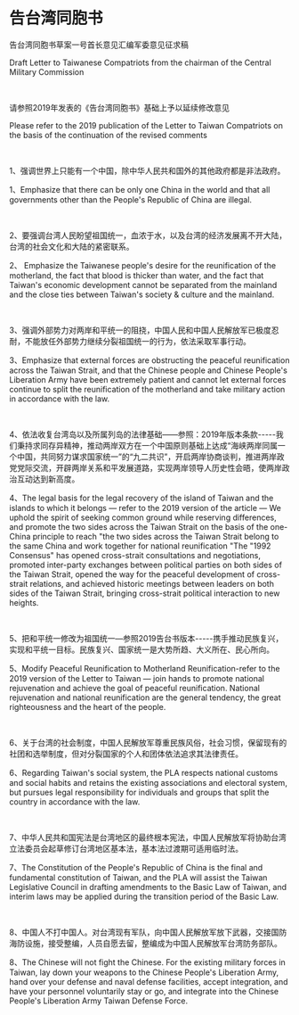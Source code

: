# 告台湾同胞书

告台湾同胞书草案一号首长意见汇编军委意见征求稿

Draft Letter to Taiwanese Compatriots from the chairman of the Central Military Commission

&nbsp;

请参照2019年发表的《告台湾同胞书》基础上予以延续修改意见

Please refer to the 2019 publication of the Letter to Taiwan Compatriots on the basis of the continuation of the revised comments

&nbsp;

1、强调世界上只能有一个中国，除中华人民共和国外的其他政府都是非法政府。

1、Emphasize that there can be only one China in the world and that all governments other than the People's Republic of China are illegal.

&nbsp;

2、要强调台湾人民盼望祖国统一，血浓于水，以及台湾的经济发展离不开大陆，台湾的社会文化和大陆的紧密联系。

2、 Emphasize the Taiwanese people's desire for the reunification of the motherland, the fact that blood is thicker than water, and the fact that Taiwan's economic development cannot be separated from the mainland and the close ties between Taiwan's society & culture and the mainland.

&nbsp;

3、强调外部势力对两岸和平统一的阻挠，中国人民和中国人民解放军已极度忍耐，不能放任外部势力继续分裂祖国统一的行为，依法采取军事行动。

3、Emphasize that external forces are obstructing the peaceful reunification across the Taiwan Strait, and that the Chinese people and Chinese People's Liberation Army have been extremely patient and cannot let external forces continue to split the reunification of the motherland and take military action in accordance with the law.

&nbsp;

4、依法收复台湾岛以及所属列岛的法律基础——参照：2019年版本条款-----我们秉持求同存异精神，推动两岸双方在一个中国原则基础上达成“海峡两岸同属一个中国，共同努力谋求国家统一”的“九二共识”，开启两岸协商谈判，推进两岸政党党际交流，开辟两岸关系和平发展道路，实现两岸领导人历史性会晤，使两岸政治互动达到新高度。

4、The legal basis for the legal recovery of the island of Taiwan and the islands to which it belongs — refer to the 2019 version of the article — We uphold the spirit of seeking common ground while reserving differences, and promote the two sides across the Taiwan Strait on the basis of the one-China principle to reach "the two sides across the Taiwan Strait belong to the same China and work together for national reunification "The "1992 Consensus" has opened cross-strait consultations and negotiations, promoted inter-party exchanges between political parties on both sides of the Taiwan Strait, opened the way for the peaceful development of cross-strait relations, and achieved historic meetings between leaders on both sides of the Taiwan Strait, bringing cross-strait political interaction to new heights.

&nbsp;

5、把和平统一修改为祖国统一—参照2019告台书版本-----携手推动民族复兴，实现和平统一目标。民族复兴、国家统一是大势所趋、大义所在、民心所向。

5、Modify Peaceful Reunification to Motherland Reunification-refer to the 2019 version of the Letter to Taiwan — join hands to promote national rejuvenation and achieve the goal of peaceful reunification. National rejuvenation and national reunification are the general tendency, the great righteousness and the heart of the people.

&nbsp;

6、关于台湾的社会制度，中国人民解放军尊重民族风俗，社会习惯，保留现有的社团和选举制度，但对分裂国家的个人和团体依法追求其法律责任。

6、Regarding Taiwan's social system, the PLA respects national customs and social habits and retains the existing associations and electoral system, but pursues legal responsibility for individuals and groups that split the country in accordance with the law.

&nbsp;

7、中华人民共和国宪法是台湾地区的最终根本宪法，中国人民解放军将协助台湾立法委员会起草修订台湾地区基本法，基本法过渡期可适用临时法。

7、The Constitution of the People's Republic of China is the final and fundamental constitution of Taiwan, and the PLA will assist the Taiwan Legislative Council in drafting amendments to the Basic Law of Taiwan, and interim laws may be applied during the transition period of the Basic Law.

&nbsp;

8、中国人不打中国人。对台湾现有军队，向中国人民解放军放下武器，交接国防海防设施，接受整编，人员自愿去留，整编成为中国人民解放军台湾防务部队。

8、The Chinese will not fight the Chinese. For the existing military forces in Taiwan, lay down your weapons to the Chinese People's Liberation Army, hand over your defense and naval defense facilities, accept integration, and have your personnel voluntarily stay or go, and integrate into the Chinese People's Liberation Army Taiwan Defense Force.
